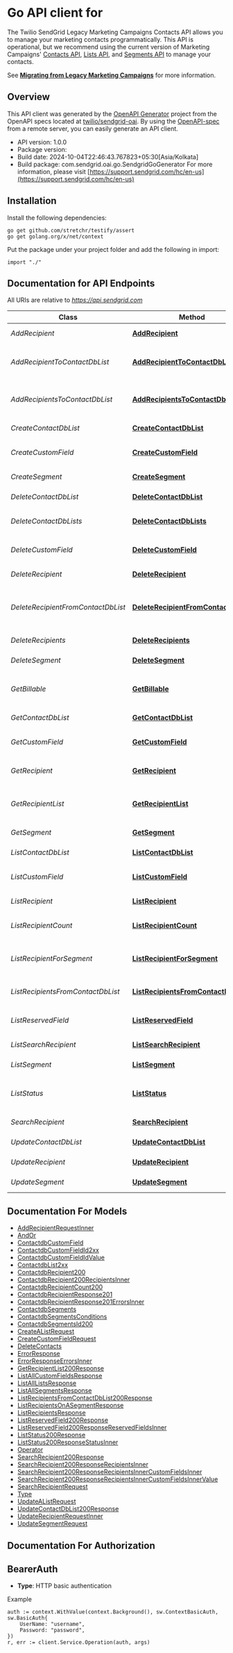 # Go API client for 

The Twilio SendGrid Legacy Marketing Campaigns Contacts API allows you to manage your marketing contacts programmatically. This API is operational, but we recommend using the current version of Marketing Campaigns' [Contacts API](https://docs.sendgrid.com/api-reference/contacts/), [Lists API](https://docs.sendgrid.com/api-reference/lists/), and [Segments API](https://docs.sendgrid.com/api-reference/segmenting-contacts-v2/) to manage your contacts.

See [**Migrating from Legacy Marketing Campaigns**](https://docs.sendgrid.com/ui/sending-email/migrating-from-legacy-marketing-campaigns) for more information.

## Overview
This API client was generated by the [OpenAPI Generator](https://openapi-generator.tech) project from the OpenAPI specs located at [twilio/sendgrid-oai](https://github.com/twilio/sendgrid-oai/tree/main/spec).  By using the [OpenAPI-spec](https://www.openapis.org/) from a remote server, you can easily generate an API client.

- API version: 1.0.0
- Package version: 
- Build date: 2024-10-04T22:46:43.767823+05:30[Asia/Kolkata]
- Build package: com.sendgrid.oai.go.SendgridGoGenerator
For more information, please visit [https://support.sendgrid.com/hc/en-us](https://support.sendgrid.com/hc/en-us)

## Installation

Install the following dependencies:

```shell
go get github.com/stretchr/testify/assert
go get golang.org/x/net/context
```

Put the package under your project folder and add the following in import:

```golang
import "./"
```

## Documentation for API Endpoints

All URIs are relative to *https://api.sendgrid.com*

Class | Method | HTTP request | Description
------------ | ------------- | ------------- | -------------
*AddRecipient* | [**AddRecipient**](docs/AddRecipient.md#addrecipient) | **Post** /v3/contactdb/recipients | Add recipients
*AddRecipientToContactDbList* | [**AddRecipientToContactDbList**](docs/AddRecipientToContactDbList.md#addrecipienttocontactdblist) | **Post** /v3/contactdb/lists/{ListId}/recipients/{RecipientId} | Add a Single Recipient to a List
*AddRecipientsToContactDbList* | [**AddRecipientsToContactDbList**](docs/AddRecipientsToContactDbList.md#addrecipientstocontactdblist) | **Post** /v3/contactdb/lists/{ListId}/recipients | Add Multiple Recipients to a List
*CreateContactDbList* | [**CreateContactDbList**](docs/CreateContactDbList.md#createcontactdblist) | **Post** /v3/contactdb/lists | Create a List
*CreateCustomField* | [**CreateCustomField**](docs/CreateCustomField.md#createcustomfield) | **Post** /v3/contactdb/custom_fields | Create a Custom Field
*CreateSegment* | [**CreateSegment**](docs/CreateSegment.md#createsegment) | **Post** /v3/contactdb/segments | Create a Segment
*DeleteContactDbList* | [**DeleteContactDbList**](docs/DeleteContactDbList.md#deletecontactdblist) | **Delete** /v3/contactdb/lists/{ListId} | Delete a List
*DeleteContactDbLists* | [**DeleteContactDbLists**](docs/DeleteContactDbLists.md#deletecontactdblists) | **Delete** /v3/contactdb/lists | Delete Multiple lists
*DeleteCustomField* | [**DeleteCustomField**](docs/DeleteCustomField.md#deletecustomfield) | **Delete** /v3/contactdb/custom_fields/{CustomFieldId} | Delete a Custom Field
*DeleteRecipient* | [**DeleteRecipient**](docs/DeleteRecipient.md#deleterecipient) | **Delete** /v3/contactdb/recipients/{RecipientId} | Delete a Recipient
*DeleteRecipientFromContactDbList* | [**DeleteRecipientFromContactDbList**](docs/DeleteRecipientFromContactDbList.md#deleterecipientfromcontactdblist) | **Delete** /v3/contactdb/lists/{ListId}/recipients/{RecipientId} | Delete a Single Recipient from a Single List
*DeleteRecipients* | [**DeleteRecipients**](docs/DeleteRecipients.md#deleterecipients) | **Delete** /v3/contactdb/recipients | Delete Recipients
*DeleteSegment* | [**DeleteSegment**](docs/DeleteSegment.md#deletesegment) | **Delete** /v3/contactdb/segments/{SegmentId} | Delete a segment
*GetBillable* | [**GetBillable**](docs/GetBillable.md#getbillable) | **Get** /v3/contactdb/recipients/billable_count | Retrieve the count of billable recipients
*GetContactDbList* | [**GetContactDbList**](docs/GetContactDbList.md#getcontactdblist) | **Get** /v3/contactdb/lists/{ListId} | Retrieve a single list
*GetCustomField* | [**GetCustomField**](docs/GetCustomField.md#getcustomfield) | **Get** /v3/contactdb/custom_fields/{CustomFieldId} | Retrieve a Custom Field
*GetRecipient* | [**GetRecipient**](docs/GetRecipient.md#getrecipient) | **Get** /v3/contactdb/recipients/{RecipientId} | Retrieve a single recipient
*GetRecipientList* | [**GetRecipientList**](docs/GetRecipientList.md#getrecipientlist) | **Get** /v3/contactdb/recipients/{RecipientId}/lists | Retrieve the lists that a recipient is on
*GetSegment* | [**GetSegment**](docs/GetSegment.md#getsegment) | **Get** /v3/contactdb/segments/{SegmentId} | Retrieve a segment
*ListContactDbList* | [**ListContactDbList**](docs/ListContactDbList.md#listcontactdblist) | **Get** /v3/contactdb/lists | Retrieve all lists
*ListCustomField* | [**ListCustomField**](docs/ListCustomField.md#listcustomfield) | **Get** /v3/contactdb/custom_fields | Retrieve all custom fields
*ListRecipient* | [**ListRecipient**](docs/ListRecipient.md#listrecipient) | **Get** /v3/contactdb/recipients | Retrieve recipients
*ListRecipientCount* | [**ListRecipientCount**](docs/ListRecipientCount.md#listrecipientcount) | **Get** /v3/contactdb/recipients/count | Retrieve a Count of Recipients
*ListRecipientForSegment* | [**ListRecipientForSegment**](docs/ListRecipientForSegment.md#listrecipientforsegment) | **Get** /v3/contactdb/segments/{SegmentId}/recipients | Retrieve recipients on a segment
*ListRecipientsFromContactDbList* | [**ListRecipientsFromContactDbList**](docs/ListRecipientsFromContactDbList.md#listrecipientsfromcontactdblist) | **Get** /v3/contactdb/lists/{ListId}/recipients | Retrieve all recipients on a List
*ListReservedField* | [**ListReservedField**](docs/ListReservedField.md#listreservedfield) | **Get** /v3/contactdb/reserved_fields | Retrieve reserved fields
*ListSearchRecipient* | [**ListSearchRecipient**](docs/ListSearchRecipient.md#listsearchrecipient) | **Get** /v3/contactdb/recipients/search | Search recipients
*ListSegment* | [**ListSegment**](docs/ListSegment.md#listsegment) | **Get** /v3/contactdb/segments | Retrieve all segments
*ListStatus* | [**ListStatus**](docs/ListStatus.md#liststatus) | **Get** /v3/contactdb/status | Get Recipient Upload Status
*SearchRecipient* | [**SearchRecipient**](docs/SearchRecipient.md#searchrecipient) | **Post** /v3/contactdb/recipients/search | Search recipients
*UpdateContactDbList* | [**UpdateContactDbList**](docs/UpdateContactDbList.md#updatecontactdblist) | **Patch** /v3/contactdb/lists/{ListId} | Update a List
*UpdateRecipient* | [**UpdateRecipient**](docs/UpdateRecipient.md#updaterecipient) | **Patch** /v3/contactdb/recipients | Update Recipient
*UpdateSegment* | [**UpdateSegment**](docs/UpdateSegment.md#updatesegment) | **Patch** /v3/contactdb/segments/{SegmentId} | Update a segment


## Documentation For Models

 - [AddRecipientRequestInner](AddRecipientRequestInner.md)
 - [AndOr](AndOr.md)
 - [ContactdbCustomField](ContactdbCustomField.md)
 - [ContactdbCustomFieldId2xx](ContactdbCustomFieldId2xx.md)
 - [ContactdbCustomFieldIdValue](ContactdbCustomFieldIdValue.md)
 - [ContactdbList2xx](ContactdbList2xx.md)
 - [ContactdbRecipient200](ContactdbRecipient200.md)
 - [ContactdbRecipient200RecipientsInner](ContactdbRecipient200RecipientsInner.md)
 - [ContactdbRecipientCount200](ContactdbRecipientCount200.md)
 - [ContactdbRecipientResponse201](ContactdbRecipientResponse201.md)
 - [ContactdbRecipientResponse201ErrorsInner](ContactdbRecipientResponse201ErrorsInner.md)
 - [ContactdbSegments](ContactdbSegments.md)
 - [ContactdbSegmentsConditions](ContactdbSegmentsConditions.md)
 - [ContactdbSegmentsId200](ContactdbSegmentsId200.md)
 - [CreateAListRequest](CreateAListRequest.md)
 - [CreateCustomFieldRequest](CreateCustomFieldRequest.md)
 - [DeleteContacts](DeleteContacts.md)
 - [ErrorResponse](ErrorResponse.md)
 - [ErrorResponseErrorsInner](ErrorResponseErrorsInner.md)
 - [GetRecipientList200Response](GetRecipientList200Response.md)
 - [ListAllCustomFieldsResponse](ListAllCustomFieldsResponse.md)
 - [ListAllListsResponse](ListAllListsResponse.md)
 - [ListAllSegmentsResponse](ListAllSegmentsResponse.md)
 - [ListRecipientsFromContactDbList200Response](ListRecipientsFromContactDbList200Response.md)
 - [ListRecipientsOnASegmentResponse](ListRecipientsOnASegmentResponse.md)
 - [ListRecipientsResponse](ListRecipientsResponse.md)
 - [ListReservedField200Response](ListReservedField200Response.md)
 - [ListReservedField200ResponseReservedFieldsInner](ListReservedField200ResponseReservedFieldsInner.md)
 - [ListStatus200Response](ListStatus200Response.md)
 - [ListStatus200ResponseStatusInner](ListStatus200ResponseStatusInner.md)
 - [Operator](Operator.md)
 - [SearchRecipient200Response](SearchRecipient200Response.md)
 - [SearchRecipient200ResponseRecipientsInner](SearchRecipient200ResponseRecipientsInner.md)
 - [SearchRecipient200ResponseRecipientsInnerCustomFieldsInner](SearchRecipient200ResponseRecipientsInnerCustomFieldsInner.md)
 - [SearchRecipient200ResponseRecipientsInnerCustomFieldsInnerValue](SearchRecipient200ResponseRecipientsInnerCustomFieldsInnerValue.md)
 - [SearchRecipientRequest](SearchRecipientRequest.md)
 - [Type](Type.md)
 - [UpdateAListRequest](UpdateAListRequest.md)
 - [UpdateContactDbList200Response](UpdateContactDbList200Response.md)
 - [UpdateRecipientRequestInner](UpdateRecipientRequestInner.md)
 - [UpdateSegmentRequest](UpdateSegmentRequest.md)


## Documentation For Authorization



## BearerAuth

- **Type**: HTTP basic authentication

Example

```golang
auth := context.WithValue(context.Background(), sw.ContextBasicAuth, sw.BasicAuth{
    UserName: "username",
    Password: "password",
})
r, err := client.Service.Operation(auth, args)
```


